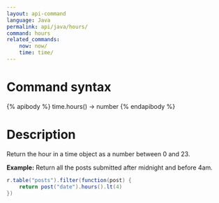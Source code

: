 ```yaml
---
layout: api-command
language: Java
permalink: api/java/hours/
command: hours
related_commands:
    now: now/
    time: time/
---
```


# Command syntax #

{% apibody %}
time.hours() &rarr; number
{% endapibody %}

# Description #

Return the hour in a time object as a number between 0 and 23.

__Example:__ Return all the posts submitted after midnight and before 4am.

```java
r.table("posts").filter(function(post) {
    return post("date").hours().lt(4)
})
```

